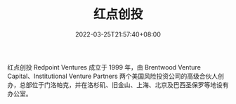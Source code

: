 ﻿---
weight: 
title: "红点创投"
description: "红点创投 Redpoint Ventures 成立于 1999 年，由 Brentwood Venture Capital、Institutional Venture Partners 两个美国风险投资公司的高级合伙人创办，总部位于门洛帕克，并在洛..."
date: 2022-03-25T21:57:40+08:00
lastmod: 2022-03-25T16:45:40+08:00
draft: false
authors: ["Metabd"]
featuredImage: "hongdianchuangtou.jpg"
link: ""
tags: ["投资机构","红点创投"]
categories: ["navigation"]
navigation: ["投资机构"]
lightgallery: true
toc: true
pinned: false
recommend: false
recommend1: false
---
红点创投 Redpoint Ventures 成立于 1999 年，由 Brentwood Venture Capital、Institutional Venture Partners 两个美国风险投资公司的高级合伙人创办，总部位于门洛帕克，并在洛杉矶、旧金山、上海、北京及巴西圣保罗等地设有办公室。
